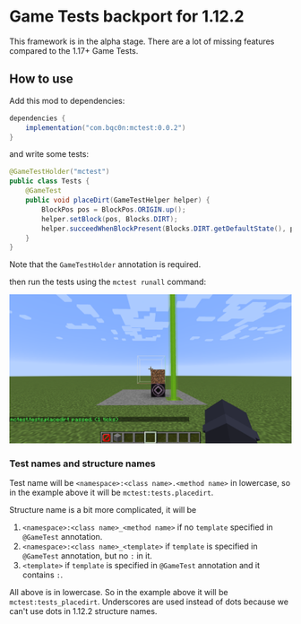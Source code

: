 # Game Tests backport for 1.12.2

This framework is in the alpha stage.
There are a lot of missing features compared to the 1.17+ Game Tests.

## How to use

Add this mod to dependencies:
```groovy
dependencies {
    implementation("com.bqc0n:mctest:0.0.2")
}
```

and write some tests:

```java
@GameTestHolder("mctest")
public class Tests {
    @GameTest
    public void placeDirt(GameTestHelper helper) {
        BlockPos pos = BlockPos.ORIGIN.up();
        helper.setBlock(pos, Blocks.DIRT);
        helper.succeedWhenBlockPresent(Blocks.DIRT.getDefaultState(), pos);
    }
}
```

Note that the `GameTestHolder` annotation is required.

then run the tests using the `mctest runall` command:

![Run all tests command](./example-test.png)

### Test names and structure names

Test name will be `<namespace>:<class name>.<method name>` in lowercase, so in the example above it will be `mctest:tests.placedirt`.

Structure name is a bit more complicated, it will be 

1. `<namespace>:<class name>_<method name>` if no `template` specified in `@GameTest` annotation.
2. `<namespace>:<class name>_<template>` if `template` is specified in `@GameTest` annotation, but no `:` in it.
3. `<template>` if `template` is specified in `@GameTest` annotation and it contains `:`.

All above is in lowercase. So in the example above it will be `mctest:tests_placedirt`.
Underscores are used instead of dots because we can't use dots in 1.12.2 structure names.